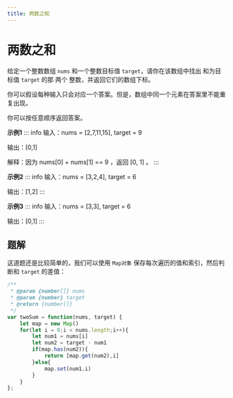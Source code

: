 ```yaml
---
title: 两数之和
---
```


# 两数之和
给定一个整数数组 `nums` 和一个整数目标值 `target`，请你在该数组中找出 和为目标值 `target`  的那 两个 整数，并返回它们的数组下标。

你可以假设每种输入只会对应一个答案。但是，数组中同一个元素在答案里不能重复出现。

你可以按任意顺序返回答案。

**示例1**
::: info
输入：nums = [2,7,11,15], target = 9

输出：[0,1]

解释：因为 nums[0] + nums[1] == 9 ，返回 [0, 1] 。
:::

**示例2**
::: info
输入：nums = [3,2,4], target = 6

输出：[1,2]
:::

**示例3**
::: info
输入：nums = [3,3], target = 6

输出：[0,1]
:::

## 题解
这道题还是比较简单的，我们可以使用 `Map对象` 保存每次遍历的值和索引，然后判断和 `target` 的差值：
```js
/**
 * @param {number[]} nums
 * @param {number} target
 * @return {number[]}
 */
var twoSum = function(nums, target) {
    let map = new Map()
    for(let i = 0;i < nums.length;i++){
        let num1 = nums[i]
        let num2 = target - num1
        if(map.has(num2)){
            return [map.get(num2),i]
        }else{
            map.set(num1,i)
        }
    }
};
```